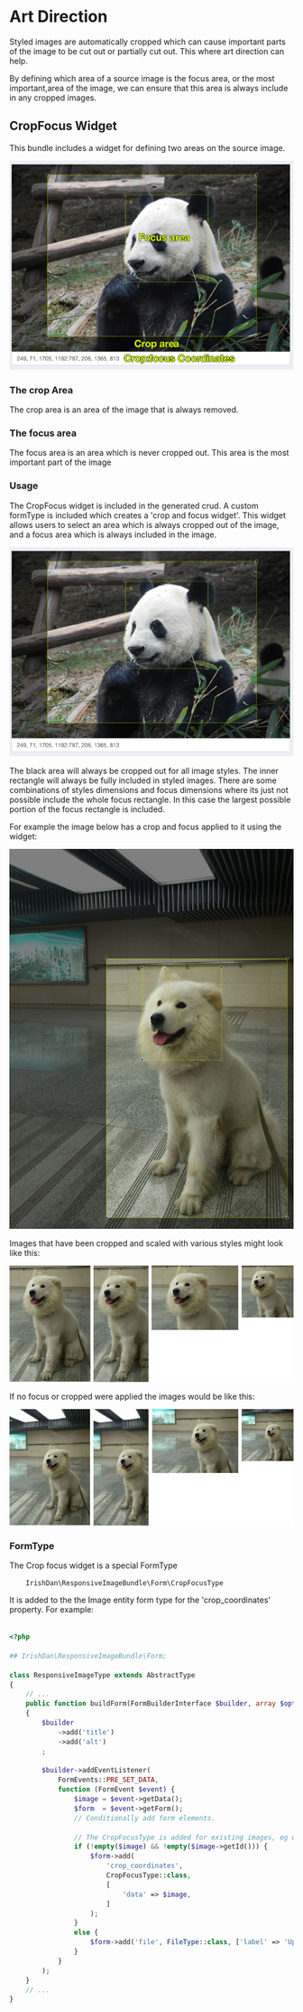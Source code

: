 # Art Direction

Styled images are automatically cropped which can cause important parts of the image to be cut out or partially cut out.
This where art direction can help. 

By defining which area of a source image is the focus area, or the most important,area of the image, we can ensure that 
this area is always include in any cropped images. 

## CropFocus Widget

This bundle includes a widget for defining two areas on the source image.

<img src="images/cropfocuswidgetlabelled.jpg" />

### The crop Area
The crop area is an area of the image that is always removed.

### The focus area
The focus area is an area which is never cropped out. This area is the most important part of the image  

### Usage
The CropFocus widget is included in the generated crud. A custom formType is included which creates a 'crop and focus widget'. This widget allows users to select an area which is always cropped out of the image, and a focus area which is always included in the image.

<img src="images/cropfocuswidget.jpg" />

The black area will always be cropped out for all image styles. The inner rectangle will always be fully included in styled images. 
There are some combinations of styles dimensions and focus dimensions where its just not possible include the whole focus rectangle. 
In this case the largest possible portion of the focus rectangle is included.

For example the image below has a crop and focus applied to it using the widget:

<img src="images/gougou-widget.jpg" />

Images that have been cropped and scaled with various styles might look like this:

<img src="images/gougou-focus-cropped.jpg" />

If no focus or cropped were applied the images would be like this:

<img src="images/gougou-nocrop-focus.jpg" />

### FormType

The Crop focus widget is a special FormType

```
    IrishDan\ResponsiveImageBundle\Form\CropFocusType
```
It is added to the the Image entity form type for the 'crop_coordinates' property. 
For example:

```php

<?php

## IrishDan\ResponsiveImageBundle\Form;

class ResponsiveImageType extends AbstractType
{
    // ...
    public function buildForm(FormBuilderInterface $builder, array $options)
    {
        $builder
            ->add('title')
            ->add('alt')
        ;

        $builder->addEventListener(
            FormEvents::PRE_SET_DATA,
            function (FormEvent $event) {
                $image = $event->getData();
                $form  = $event->getForm();
                // Conditionally add form elements.
                
                // The CropFocusType is added for existing images, eg when editing.
                if (!empty($image) && !empty($image->getId())) {
                    $form->add(
                        'crop_coordinates',
                        CropFocusType::class,
                        [
                            'data' => $image,
                        ]
                    );
                }
                else {
                    $form->add('file', FileType::class, ['label' => 'Upload an image']);
                }
            }
        );
    }
    // ...
}

```